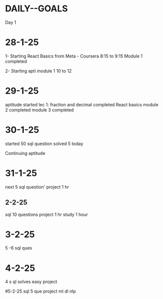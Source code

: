 # DAILY--GOALS
Day 1
# 28-1-25 
1- Starting React Basics from Meta - Coursera  8:15 to 9:15
Module 1 completed

2- Starting apti module 1  10 to 12

# 29-1-25
aptitude  started
lec 1: fraction and decimal completed
React  basics
module 2 completed
module 3 completed

# 30-1-25
started 50 sql question 
solved 5 today

Continuing aptitude

# 31-1-25

next 5 sql question'
project 1 hr

## 2-2-25
sql 10 questions
project 1 hr 
study 1 hour

# 3-2-25
5 -6 sql ques

# 4-2-25
4 s
ql solves easy
project

#5-2-25
sql 5 que
project ml dl nlp



